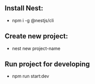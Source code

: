 ## Install Nest:
- npm i -g @nestjs/cli
## Create new project:
- nest new project-name
## Run project for developing
- npm run start:dev